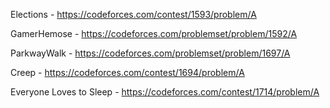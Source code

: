 Elections - <https://codeforces.com/contest/1593/problem/A>

GamerHemose - <https://codeforces.com/problemset/problem/1592/A>

ParkwayWalk - <https://codeforces.com/problemset/problem/1697/A>

Creep - <https://codeforces.com/contest/1694/problem/A>

Everyone Loves to Sleep - <https://codeforces.com/contest/1714/problem/A>
